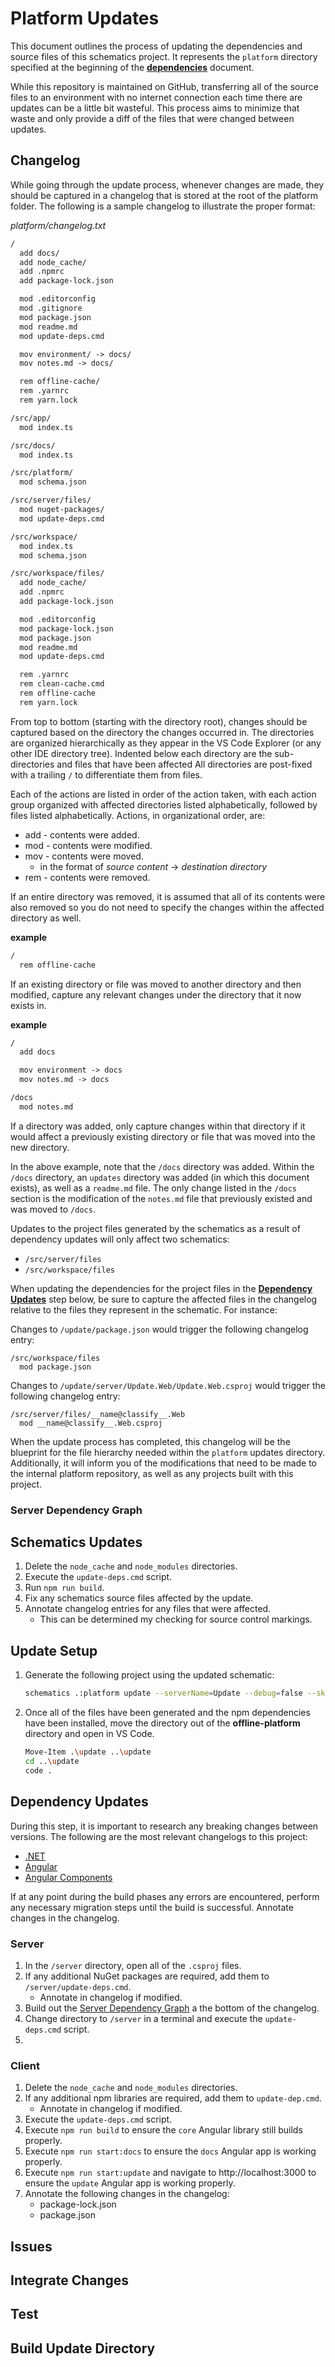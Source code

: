 # Platform Updates

This document outlines the process of updating the dependencies and source files of this schematics project. It represents the `platform` directory specified at the beginning of the [**dependencies**](./01-dependencies.md) document.

While this repository is maintained on GitHub, transferring all of the source files to an environment with no internet connection each time there are updates can be a little bit wasteful. This process aims to minimize that waste and only provide a diff of the files that were changed between updates.

## Changelog

While going through the update process, whenever changes are made, they should be captured in a changelog that is stored at the root of the platform folder. The following is a sample changelog to illustrate the proper format:

*platform/changelog.txt*  

```txt
/
  add docs/
  add node_cache/
  add .npmrc
  add package-lock.json

  mod .editorconfig
  mod .gitignore
  mod package.json
  mod readme.md
  mod update-deps.cmd

  mov environment/ -> docs/
  mov notes.md -> docs/

  rem offline-cache/
  rem .yarnrc
  rem yarn.lock

/src/app/
  mod index.ts

/src/docs/
  mod index.ts

/src/platform/
  mod schema.json

/src/server/files/
  mod nuget-packages/
  mod update-deps.cmd

/src/workspace/
  mod index.ts
  mod schema.json

/src/workspace/files/
  add node_cache/
  add .npmrc
  add package-lock.json

  mod .editorconfig
  mod package-lock.json
  mod package.json
  mod readme.md
  mod update-deps.cmd

  rem .yarnrc
  rem clean-cache.cmd
  rem offline-cache
  rem yarn.lock
```

From top to bottom (starting with the directory root), changes should be captured based on the directory the changes occurred in. The directories are organized hierarchically as they appear in the VS Code Explorer (or any other IDE directory tree). Indented below each directory are the sub-directories and files that have been affected All directories are post-fixed with a trailing `/` to differentiate them from files.

Each of the actions are listed in order of the action taken, with each action group organized with affected directories listed alphabetically, followed by files listed alphabetically. Actions, in organizational order, are:

* add - contents were added.
* mod - contents were modified.
* mov - contents were moved.
  * in the format of *source content* -> *destination directory*
* rem - contents were removed.

If an entire directory was removed, it is assumed that all of its contents were also removed so you do not need to specify the changes within the affected directory as well.

**example**

```txt
/
  rem offline-cache
```

If an existing directory or file was moved to another directory and then modified, capture any relevant changes under the directory that it now exists in.

**example**  

```txt
/
  add docs

  mov environment -> docs
  mov notes.md -> docs

/docs
  mod notes.md
```

If a directory was added, only capture changes within that directory if it would affect a previously existing directory or file that was moved into the new directory. 

In the above example, note that the `/docs` directory was added. Within the `/docs` directory, an `updates` directory was added (in which this document exists), as well as a `readme.md` file. The only change listed in the `/docs` section is the modification of the `notes.md` file that previously existed and was moved to `/docs`.

Updates to the project files generated by the schematics as a result of dependency updates will only affect two schematics:

* `/src/server/files`
* `/src/workspace/files`

When updating the dependencies for the project files in the [**Dependency Updates**](#dependency-updates) step below, be sure to capture the affected files in the changelog relative to the files they represent in the schematic. For instance:

Changes to `/update/package.json` would trigger the following changelog entry:

```text
/src/workspace/files
  mod package.json
```

Changes to `/update/server/Update.Web/Update.Web.csproj` would trigger the following changelog entry:

```text
/src/server/files/__name@classify__.Web
  mod __name@classify__.Web.csproj
```

When the update process has completed, this changelog will be the blueprint for the file hierarchy needed within the `platform` updates directory. Additionally, it will inform you of the modifications that need to be made to the internal platform repository, as well as any projects built with this project.

### Server Dependency Graph



## Schematics Updates

1. Delete the `node_cache` and `node_modules` directories.
2. Execute the `update-deps.cmd` script.
3. Run `npm run build`.
4. Fix any schematics source files affected by the update.
5. Annotate changelog entries for any files that were affected.
    * This can be determined my checking for source control markings.

## Update Setup

1. Generate the following project using the updated schematic:

    ```bash
    schematics .:platform update --serverName=Update --debug=false --skipGit
    ```

2. Once all of the files have been generated and the npm dependencies have been installed, move the directory out of the **offline-platform** directory and open in VS Code.

    ```bash
    Move-Item .\update ..\update
    cd ..\update
    code .
    ```

## Dependency Updates

During this step, it is important to research any breaking changes between versions. The following are the most relevant changelogs to this project:

* [.NET](https://docs.microsoft.com/en-us/dotnet/core/compatibility/)
* [Angular](https://github.com/angular/angular/blob/main/CHANGELOG.md)
* [Angular Components](https://github.com/angular/components/blob/main/CHANGELOG.md)

If at any point during the build phases any errors are encountered, perform any necessary migration steps until the build is successful. Annotate changes in the changelog.

### Server

1. In the `/server` directory, open all of the `.csproj` files.
2. If any additional NuGet packages are required, add them to `/server/update-deps.cmd`.
    * Annotate in changelog if modified.
3. Build out the [Server Dependency Graph](#server-dependency-graph) a the bottom of the changelog.
3. Change directory to `/server` in a terminal and execute the `update-deps.cmd` script.
4. 

### Client

1. Delete the `node_cache` and `node_modules` directories.
2. If any additional npm libraries are required, add them to `update-dep.cmd`.
    * Annotate in changelog if modified.
3. Execute the `update-deps.cmd` script.
4. Execute `npm run build` to ensure the `core` Angular library still builds properly.
5. Execute `npm run start:docs` to ensure the `docs` Angular app is working properly.
6. Execute `npm run start:update` and navigate to http://localhost:3000 to ensure the `update` Angular app is working properly.
5. Annotate the following changes in the changelog:
    * package-lock.json
    * package.json

## Issues

## Integrate Changes

## Test

## Build Update Directory
